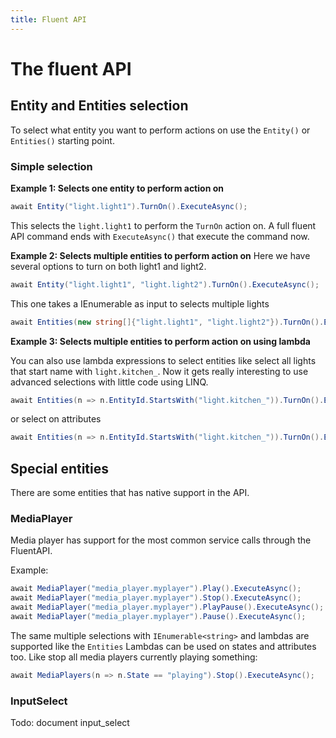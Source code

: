 ```yaml
---
title: Fluent API
---
```


# The fluent API

## Entity and Entities selection

To select what entity you want to perform actions on use the `Entity()` or `Entities()` starting point.

### Simple selection

**Example 1: Selects one entity to perform action on**

```c#
await Entity("light.light1").TurnOn().ExecuteAsync();
```

This selects the `light.light1` to perform the `TurnOn` action on. A full fluent API command ends with `ExecuteAsync()` that execute the command now.

**Example 2: Selects multiple entities to perform action on**
Here we have several options to turn on both light1 and light2.

```c#
await Entity("light.light1", "light.light2").TurnOn().ExecuteAsync();
```

This one takes a IEnumerable<string> as input to selects multiple lights

```c#
await Entities(new string[]{"light.light1", "light.light2"}).TurnOn().ExecuteAsync();
```

**Example 3: Selects multiple entities to perform action on using lambda**

You can also use lambda expressions to select entities like select all lights that start name with `light.kitchen_`. Now it gets really interesting to use advanced selections with little code using LINQ.

```c#
await Entities(n => n.EntityId.StartsWith("light.kitchen_")).TurnOn().ExecuteAsync();
```
or select on attributes

```c#
await Entities(n => n.EntityId.StartsWith("light.kitchen_")).TurnOn().ExecuteAsync();
```

## Special entities


There are some entities that has native support in the API.

### MediaPlayer

Media player has support for the most common service calls through the FluentAPI.

Example:

```c#
await MediaPlayer("media_player.myplayer").Play().ExecuteAsync();
await MediaPlayer("media_player.myplayer").Stop().ExecuteAsync();
await MediaPlayer("media_player.myplayer").PlayPause().ExecuteAsync();
await MediaPlayer("media_player.myplayer").Pause().ExecuteAsync();
```

The same multiple selections with `IEnumerable<string>` and lambdas are supported like the `Entities`
Lambdas can be used on states and attributes too. Like stop all media players currently playing something:

```c#
await MediaPlayers(n => n.State == "playing").Stop().ExecuteAsync();
```

### InputSelect

Todo: document input_select
